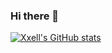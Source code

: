 ### Hi there 👋

[![Xxell's GitHub stats](https://github-readme-stats.vercel.app/api?username=Xxell-8&count_private=true&theme=dark)](https://github.com/anuraghazra/github-readme-stats)

<!--
**Xxell-8/Xxell-8** is a ✨ _special_ ✨ repository because its `README.md` (this file) appears on your GitHub profile.

Here are some ideas to get you started:

- 🔭 I’m currently working on ...
- 🌱 I’m currently learning ...
- 👯 I’m looking to collaborate on ...
- 🤔 I’m looking for help with ...
- 💬 Ask me about ...
- 📫 How to reach me: ...
- 😄 Pronouns: ...
- ⚡ Fun fact: ...
-->
